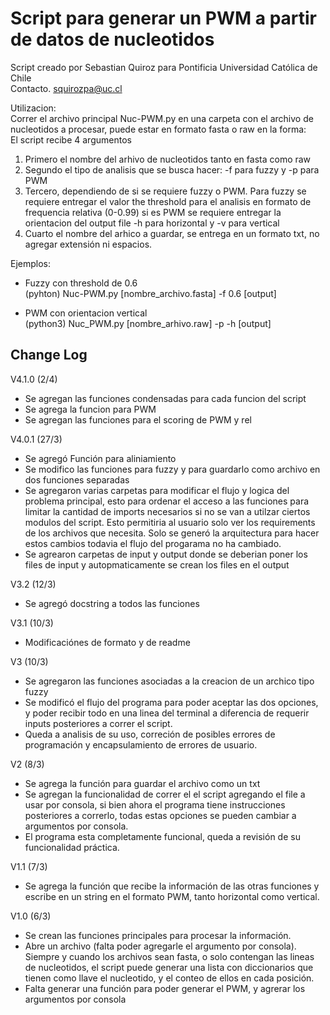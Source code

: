 # Script para generar un PWM a partir de datos de nucleotidos  

Script creado por Sebastian Quiroz para Pontificia Universidad Católica de Chile  
Contacto. <squirozpa@uc.cl>

Utilizacion:  
Correr el archivo principal Nuc-PWM.py en una carpeta con el archivo de nucleotidos a procesar, puede estar en formato fasta o raw en la forma:  
El script recibe 4 argumentos  

1. Primero el nombre del arhivo de nucleotidos tanto en fasta como raw  
2. Segundo el tipo de analisis que se busca hacer: -f para fuzzy y -p para PWM  
3. Tercero, dependiendo de si se requiere fuzzy o PWM. Para fuzzy se requiere entregar el valor the threshold para el analisis en formato de frequencia relativa (0-0.99)
si es PWM se requiere entregar la orientacion del output file -h para horizontal y -v para vertical  
4. Cuarto el nombre del arhico a guardar, se entrega en un formato txt, no agregar extensión ni espacios.  

Ejemplos:  

- Fuzzy con threshold de 0.6  
(pyhton) Nuc-PWM.py [nombre_archivo.fasta] -f 0.6 [output]  

- PWM con orientacion vertical  
(python3) Nuc_PWM.py [nombre_arhivo.raw] -p -h [output]  

## Change Log  

V4.1.0 (2/4)

- Se agregan las funciones condensadas para cada funcion del script
- Se agrega la funcion para PWM
- Se agregan las funciones para el scoring de PWM y rel

V4.0.1 (27/3)

- Se agregó Función para aliniamiento
- Se modifico las funciones para fuzzy y para guardarlo como archivo en dos funciones separadas
- Se agregaron varias carpetas para modificar el flujo y logica del problema principal, esto para ordenar el acceso a las funciones para limitar la cantidad de imports necesarios
si no se van a utilzar ciertos modulos del script. Esto permitiria al usuario solo ver los requirements de los archivos que necesita. Solo se generó la arquitectura para hacer estos cambios todavia el flujo del progarama no ha cambiado.
- Se agrearon carpetas de input y output donde se deberian poner los files de input y autopmaticamente se crean los files en el output

V3.2 (12/3)

- Se agregó docstring a todos las funciones

V3.1 (10/3)  

- Modificaciónes de formato y de readme  

V3 (10/3)

- Se agregaron las funciones asociadas a la creacion de un archico tipo fuzzy  
- Se modificó el flujo del programa para poder aceptar las dos opciones, y poder recibir todo en una linea del terminal a diferencia de requerir inputs posteriores a correr el script.
- Queda a analisis de su uso, correción de posibles errores de programación y encapsulamiento de errores de usuario.  

V2 (8/3)  

- Se agrega la función para guardar el archivo como un txt  
- Se agregan la funcionalidad de correr el el script agregando el file a usar por consola, si bien ahora el programa tiene instrucciones posteriores a correrlo, todas estas opciones se pueden cambiar a argumentos por consola.  
- El programa esta completamente funcional, queda a revisión de su funcionalidad práctica.

V1.1 (7/3)  

- Se agrega la función que recibe la información de las otras funciones y escribe en un string en el formato PWM, tanto horizontal como vertical.

V1.0 (6/3)  

- Se crean las funciones principales para procesar la información.
- Abre un archivo (falta poder agregarle el argumento por consola). Siempre y cuando los archivos sean fasta, o solo contengan las lineas de nucleotidos, el script puede generar una lista con diccionarios que tienen como llave el nucleotido, y el conteo de ellos en cada posición.
- Falta generar una función para poder generar el PWM, y agrerar los argumentos por consola
